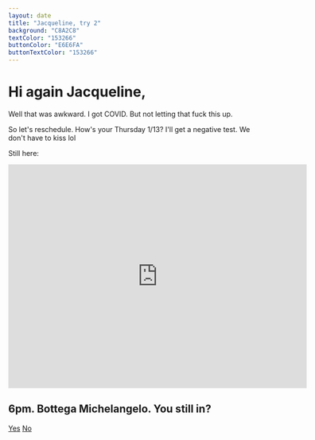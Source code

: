```yaml
---
layout: date
title: "Jacqueline, try 2"
background: "C8A2C8"
textColor: "153266"
buttonColor: "E6E6FA"
buttonTextColor: "153266"
---
```


# Hi again Jacqueline,

Well that was awkward. I got COVID. But not letting that fuck this up. 

So let's reschedule. How's your Thursday 1/13? I'll get a negative test. We don't have to kiss lol

Still here:
<iframe src="https://www.google.com/maps/embed?pb=!1m18!1m12!1m3!1d26964.072927130434!2d-110.9762523!3d32.3518854!2m3!1f0!2f0!3f0!3m2!1i1024!2i768!4f13.1!3m3!1m2!1s0x86d60cb533fa2877%3A0xde85b07815c49a52!2sBottega%20Michelangelo!5e0!3m2!1sen!2sus!4v1641527844200!5m2!1sen!2sus" width="600" height="450" style="border:0;" allowfullscreen="" loading="lazy"></iframe>

## 6pm. Bottega Michelangelo. You still in?
<a class="button" href="sms:1-520-982-1608">Yes</a>
<a class="button" href="https://www.youtube.com/watch?v=dQw4w9WgXcQ">No</a>

